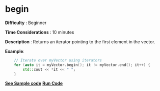 # begin

**Difficulty** : Beginner

**Time Considerations** : 10 minutes

**Description** : Returns an iterator pointing to the first element in the vector.
				
**Example**:
```cpp
	// Iterate over myVector using iterators
	for (auto it = myVector.begin(); it != myVector.end(); it++) {
	    std::cout << *it << " ";
	}
```
**[See Sample code](../snippets/vector/begin.cpp)**
**[Run Code](https://rextester.com/TNG69681)**
